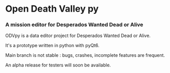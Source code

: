 # Open Death Valley py
### A mission editor for Desperados Wanted Dead or Alive

ODVpy is a data editor project for Desperados Wanted Dead or Alive.

It's a prototype written in python with pyQt6.

Main branch is not stable : bugs, crashes, incomplete features are frequent.

An alpha release for testers will soon be available.